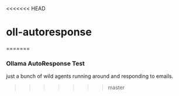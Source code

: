 <<<<<<< HEAD
# oll-autoresponse
=======
### Ollama AutoResponse Test ### 

just a bunch of wild agents running around and responding to emails.
>>>>>>> master
